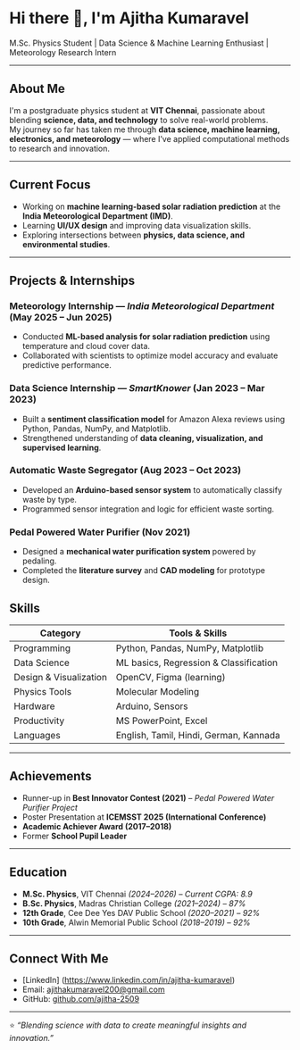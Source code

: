 # Hi there 👋, I'm Ajitha Kumaravel

M.Sc. Physics Student | Data Science & Machine Learning Enthusiast | Meteorology Research Intern

---

## About Me
I'm a postgraduate physics student at **VIT Chennai**, passionate about blending **science, data, and technology** to solve real-world problems.  
My journey so far has taken me through **data science, machine learning, electronics, and meteorology** — where I’ve applied computational methods to research and innovation.

---

##  Current Focus
-  Working on **machine learning-based solar radiation prediction** at the **India Meteorological Department (IMD)**.  
-  Learning **UI/UX design** and improving data visualization skills.  
-  Exploring intersections between **physics, data science, and environmental studies**.

---

##  Projects & Internships

###  Meteorology Internship — *India Meteorological Department* (May 2025 – Jun 2025)
- Conducted **ML-based analysis for solar radiation prediction** using temperature and cloud cover data.  
- Collaborated with scientists to optimize model accuracy and evaluate predictive performance.

###  Data Science Internship — *SmartKnower* (Jan 2023 – Mar 2023)
- Built a **sentiment classification model** for Amazon Alexa reviews using Python, Pandas, NumPy, and Matplotlib.  
- Strengthened understanding of **data cleaning, visualization, and supervised learning**.

###  Automatic Waste Segregator (Aug 2023 – Oct 2023)
- Developed an **Arduino-based sensor system** to automatically classify waste by type.  
- Programmed sensor integration and logic for efficient waste sorting.

###  Pedal Powered Water Purifier (Nov 2021)
- Designed a **mechanical water purification system** powered by pedaling.  
- Completed the **literature survey** and **CAD modeling** for prototype design.


##  Skills

| Category | Tools & Skills |
|-----------|----------------|
| Programming | Python, Pandas, NumPy, Matplotlib |
| Data Science | ML basics, Regression & Classification |
| Design & Visualization | OpenCV, Figma (learning) |
| Physics Tools | Molecular Modeling |
| Hardware | Arduino, Sensors |
| Productivity | MS PowerPoint, Excel |
| Languages | English, Tamil, Hindi, German, Kannada |

---

##  Achievements
-  Runner-up in **Best Innovator Contest (2021)** – *Pedal Powered Water Purifier Project*  
-  Poster Presentation at **ICEMSST 2025 (International Conference)**  
- **Academic Achiever Award (2017–2018)**  
-  Former **School Pupil Leader**

---

##  Education
- **M.Sc. Physics**, VIT Chennai *(2024–2026)* – *Current CGPA: 8.9*  
- **B.Sc. Physics**, Madras Christian College *(2021–2024)* – *87%*  
- **12th Grade**, Cee Dee Yes DAV Public School *(2020–2021)* – *92%*  
- **10th Grade**, Alwin Memorial Public School *(2018–2019)* – *92%*

---

##  Connect With Me
- [LinkedIn] (https://www.linkedin.com/in/ajitha-kumaravel)
- Email: [ajithakumaravel200@gmail.com](mailto:ajithakumaravel200@gmail.com)
- GitHub: [github.com/ajitha-2509](https://github.com/ajitha-2509)

---

⭐️ *“Blending science with data to create meaningful insights and innovation.”*
